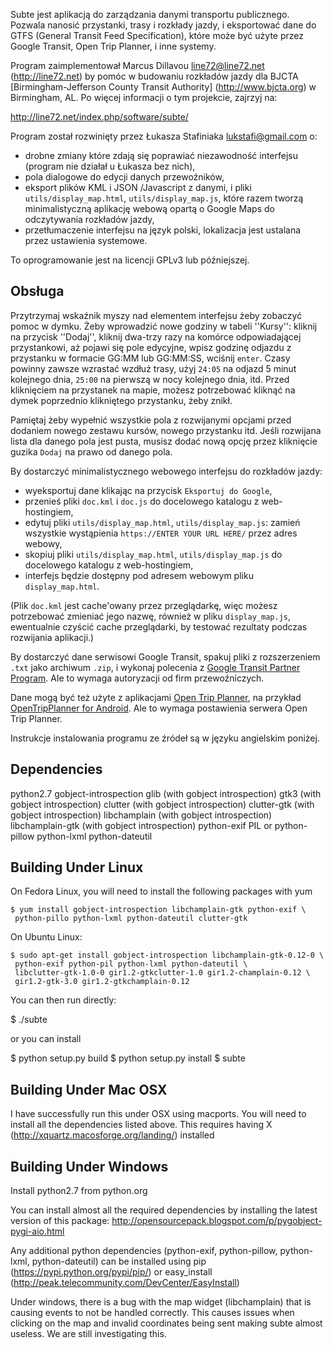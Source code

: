 Subte jest aplikacją do zarządzania danymi transportu publicznego. Pozwala nanosić przystanki, trasy i rozkłady jazdy, i eksportować dane do GTFS (General Transit Feed Specification), które może być użyte przez Google Transit, Open Trip Planner, i inne systemy.

Program zaimplementował Marcus Dillavou <line72@line72.net> (http://line72.net) by pomóc w budowaniu rozkładów jazdy dla BJCTA [Birmingham-Jefferson County Transit Authority] (http://www.bjcta.org) w Birmingham, AL. Po więcej informacji o tym projekcie, zajrzyj na:

http://line72.net/index.php/software/subte/

Program został rozwinięty przez Łukasza Stafiniaka <lukstafi@gmail.com> o:
* drobne zmiany które zdają się poprawiać niezawodność interfejsu (program nie działał u Łukasza bez nich),
* pola dialogowe do edycji danych przewoźników,
* eksport plików KML i JSON /Javascript z danymi, i pliki `utils/display_map.html`, `utils/display_map.js`, które razem tworzą minimalistyczną aplikację webową opartą o Google Maps do odczytywania rozkładów jazdy,
* przetłumaczenie interfejsu na język polski, lokalizacja jest ustalana przez ustawienia systemowe.

To oprogramowanie jest na licencji GPLv3 lub późniejszej.

## Obsługa

Przytrzymaj wskaźnik myszy nad elementem interfejsu żeby zobaczyć pomoc w dymku. Żeby wprowadzić nowe godziny w tabeli ''Kursy'': kliknij na przycisk ''Dodaj'', kliknij dwa-trzy razy na komórce odpowiadającej przystankowi, aż pojawi się pole edycyjne, wpisz godzinę odjazdu z przystanku w formacie GG:MM lub GG:MM:SS, wciśnij `enter`. Czasy powinny zawsze wzrastać wzdłuż trasy, użyj `24:05` na odjazd 5 minut kolejnego dnia, `25:00` na pierwszą w nocy kolejnego dnia, itd. Przed kliknięciem na przystanek na mapie, możesz potrzebować kliknąć na dymek poprzednio klikniętego przystanku, żeby znikł.

Pamiętaj żeby wypełnić wszystkie pola z rozwijanymi opcjami przed dodaniem nowego zestawu kursów, nowego przystanku itd. Jeśli rozwijana lista dla danego pola jest pusta, musisz dodać nową opcję przez kliknięcie guzika `Dodaj` na prawo od danego pola.

By dostarczyć minimalistycznego webowego interfejsu do rozkładów jazdy:
* wyeksportuj dane klikając na przycisk `Eksportuj do Google`,
* przenieś pliki `doc.kml` i `doc.js` do docelowego katalogu z web-hostingiem,
* edytuj pliki `utils/display_map.html`, `utils/display_map.js`: zamień wszystkie wystąpienia `https://ENTER YOUR URL HERE/` przez adres webowy,
* skopiuj pliki `utils/display_map.html`, `utils/display_map.js` do docelowego katalogu z web-hostingiem,
* interfejs będzie dostępny pod adresem webowym pliku `display_map.html`.

(Plik `doc.kml` jest cache'owany przez przeglądarkę, więc możesz potrzebować zmieniać jego nazwę, również w pliku `display_map.js`, ewentualnie czyścić cache przeglądarki, by testować rezultaty podczas rozwijania aplikacji.)

By dostarczyć dane serwisowi Google Transit, spakuj pliki z rozszerzeniem `.txt` jako archiwum `.zip`, i wykonaj polecenia z [Google Transit Partner Program](https://maps.google.com/help/maps/mapcontent/transit/participate.html). Ale to wymaga autoryzacji od firm przewoźniczych.

Dane mogą być też użyte z aplikacjami [Open Trip Planner](http://www.opentripplanner.org/), na przykład [OpenTripPlanner for Android](https://github.com/CUTR-at-USF/OpenTripPlanner-for-Android/wiki). Ale to wymaga postawienia serwera Open Trip Planner.

Instrukcje instalowania programu ze źródeł są w języku angielskim poniżej.

## Dependencies

python2.7
gobject-introspection
glib (with gobject introspection)
gtk3 (with gobject introspection)
clutter (with gobject introspection)
clutter-gtk (with gobject introspection)
libchamplain (with gobject introspection)
libchamplain-gtk (with gobject introspection)
python-exif
PIL or python-pillow
python-lxml
python-dateutil

## Building Under Linux

On Fedora Linux, you will need to install the following packages with yum

```
$ yum install gobject-introspection libchamplain-gtk python-exif \
 python-pillo python-lxml python-dateutil clutter-gtk
```

On Ubuntu Linux:

```
$ sudo apt-get install gobject-introspection libchamplain-gtk-0.12-0 \
 python-exif python-pil python-lxml python-dateutil \
 libclutter-gtk-1.0-0 gir1.2-gtkclutter-1.0 gir1.2-champlain-0.12 \
 gir1.2-gtk-3.0 gir1.2-gtkchamplain-0.12
```

You can then run directly:

$ ./subte

or you can install

$ python setup.py build
$ python setup.py install
$ subte

## Building Under Mac OSX

I have successfully run this under OSX using macports. You will need to install all the dependencies listed above. This requires having X (http://xquartz.macosforge.org/landing/) installed

## Building Under Windows

Install python2.7 from python.org

You can install almost all the required dependencies by installing the latest version of this package:
http://opensourcepack.blogspot.com/p/pygobject-pygi-aio.html

Any additional python dependencies (python-exif, python-pillow, python-lxml, python-dateutil) can be installed using pip (https://pypi.python.org/pypi/pip/) or easy_install (http://peak.telecommunity.com/DevCenter/EasyInstall)

Under windows, there is a bug with the map widget (libchamplain) that is causing events to not be handled correctly. This causes issues when clicking on the map and invalid coordinates being sent making subte almost useless. We are still investigating this.